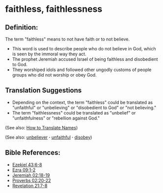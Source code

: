 # faithless, faithlessness #

## Definition: ##

The term "faithless" means to not have faith or to not believe. 

* This word is used to describe people who do not believe in God, which is seen by the immoral way they act.
* The prophet Jeremiah accused Israel of being faithless and disobedient to God.
* They worshiped idols and followed other ungodly customs of people groups who did not worship or obey God.

## Translation Suggestions ##

* Depending on the context, the term "faithless" could be translated as "unfaithful" or "unbelieving" or "disobedient to God" or "not believing."
* The term "faithlessness" could be translated as "unbelief" or "unfaithfulness" or "rebellion against God."

(See also: [How to Translate Names](https://git.door43.org/Door43/en-ta-translate-vol1/src/master/content/translate_names.md))

(See also: [unbeliever](../kt/unbeliever.md) **·** [unfaithful](../kt/unfaithful.md) **·** [disobey](../other/disobey.md))

## Bible References: ##

* [Ezekiel 43:6-8](https://door43.org/en/bible/notes/ezk/43/06)
* [Ezra 09:1-2](https://door43.org/en/bible/notes/ezr/09/01)
* [Jeremiah 02:18-19](https://door43.org/en/bible/notes/jer/02/18)
* [Proverbs 02:20-22](https://door43.org/en/bible/notes/pro/02/20)
* [Revelation 21:7-8](https://door43.org/en/bible/notes/rev/21/07)

